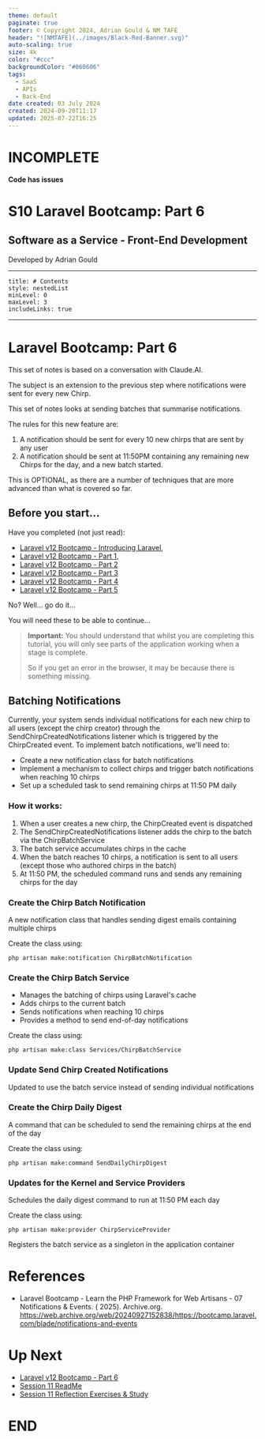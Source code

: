 ```yaml
---
theme: default
paginate: true
footer: © Copyright 2024, Adrian Gould & NM TAFE
header: "![NMTAFE](../images/Black-Red-Banner.svg)"
auto-scaling: true
size: 4k
color: "#ccc"
backgroundColor: "#060606"
tags:
  - SaaS
  - APIs
  - Back-End
date created: 03 July 2024
created: 2024-09-20T11:17
updated: 2025-07-22T16:25
---
```



# INCOMPLETE

**Code has issues**

# S10 Laravel Bootcamp: Part 6

## Software as a Service - Front-End Development

Developed by Adrian Gould

---

```table-of-contents
title: # Contents
style: nestedList
minLevel: 0
maxLevel: 3
includeLinks: true
```

---

# Laravel Bootcamp: Part 6

This set of notes is based on a conversation with Claude.AI.

The subject is an extension to the previous step where notifications were sent for every new Chirp.

This set of notes looks at sending batches that summarise notifications. 

The rules for this new feature are:

1) A notification should be sent for every 10 new chirps that are sent by any user
2) A notification should be sent at 11:50PM containing any remaining new Chirps for the day, and a new batch started.

This is OPTIONAL, as there are a number of techniques that are more advanced than what is covered so far.



## Before you start…

Have you completed (not just read):

- [Laravel v12 Bootcamp - Introducing Laravel](../session-11/S11-Introducing-Laravel-v12.md),
- [Laravel v12 Bootcamp - Part 1](../session-11/S10-Laravel-v12-BootCamp-Part-1.md),
- [Laravel v12 Bootcamp - Part 2](../session-11/S10-Laravel-v12-BootCamp-Part-2.md)
- [Laravel v12 Bootcamp - Part 3](../session-11/S10-Laravel-v12-BootCamp-Part-3.md)
- [Laravel v12 Bootcamp - Part 4](../session-11/S10-Laravel-v12-BootCamp-Part-4.md)
- [Laravel v12 Bootcamp - Part 5](../session-11/S10-Laravel-v12-BootCamp-Part-5.md)

No? Well… go do it…

You will need these to be able to continue…

> **Important:** You should understand that whilst you are completing this tutorial, you will
> only see parts of the application working when a stage is complete.
>
> So if you get an error in the browser, it may be because there is something missing.

## Batching Notifications

Currently, your system sends individual notifications for each new chirp to all users (except the chirp creator) through the SendChirpCreatedNotifications listener which is triggered by the ChirpCreated event.
To implement batch notifications, we'll need to:

- Create a new notification class for batch notifications
- Implement a mechanism to collect chirps and trigger batch notifications when reaching 10 chirps
- Set up a scheduled task to send remaining chirps at 11:50 PM daily


### How it works:

1) When a user creates a new chirp, the ChirpCreated event is dispatched
2) The SendChirpCreatedNotifications listener adds the chirp to the batch via the ChirpBatchService
3) The batch service accumulates chirps in the cache
4) When the batch reaches 10 chirps, a notification is sent to all users (except those who authored chirps in the batch)
5) At 11:50 PM, the scheduled command runs and sends any remaining chirps for the day

### Create the Chirp Batch Notification

A new notification class that handles sending digest emails containing multiple chirps

Create the class using:

```shell
php artisan make:notification ChirpBatchNotification

```



### Create the Chirp Batch Service

- Manages the batching of chirps using Laravel's cache
- Adds chirps to the current batch
- Sends notifications when reaching 10 chirps
- Provides a method to send end-of-day notifications


Create the class using:

```shell
php artisan make:class Services/ChirpBatchService

```

### Update Send Chirp Created Notifications

Updated to use the batch service instead of sending individual notifications




### Create the Chirp Daily Digest

A command that can be scheduled to send the remaining chirps at the end of the day


Create the class using:

```shell
php artisan make:command SendDailyChirpDigest

```


### Updates for the Kernel and Service Providers

Schedules the daily digest command to run at 11:50 PM each day


Create the class using:

```shell
php artisan make:provider ChirpServiceProvider

```

Registers the batch service as a singleton in the application container










# References

- Laravel Bootcamp - Learn the PHP Framework for Web Artisans - 07 Notifications & Events. (
  2025).
  Archive.org. https://web.archive.org/web/20240927152838/https://bootcamp.laravel.com/blade/notifications-and-events

# Up Next

- [Laravel v12 Bootcamp - Part 6](../session-11/S10-Laravel-v12-BootCamp-Part-6.md)
- [Session 11 ReadMe](../session-10/ReadMe.md)
- [Session 11 Reflection Exercises & Study](../session-11/S11-Reflection-Exercises-and-Study.md)

# END
